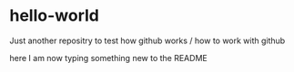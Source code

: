 # hello-world
Just another repositry to test how github works / how to work with github

here I am now typing something new to the README

